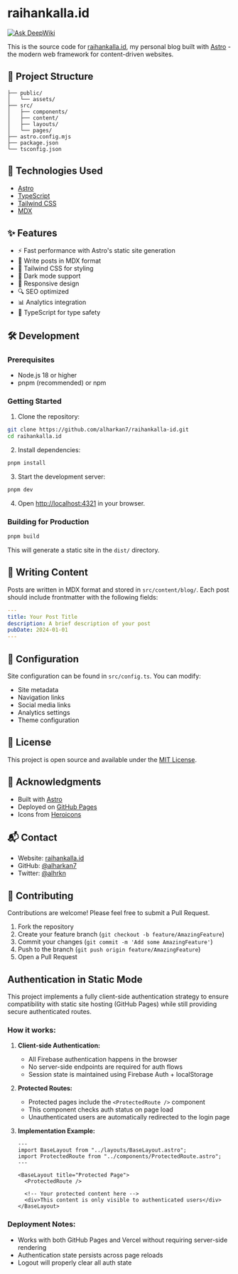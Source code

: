 # raihankalla.id
[![Ask DeepWiki](https://deepwiki.com/badge.svg)](https://deepwiki.com/alharkan7/alharkan7.github.io)

This is the source code for [raihankalla.id](https://www.raihankalla.id), my personal blog built with [Astro](https://astro.build) - the modern web framework for content-driven websites.

## 🚀 Project Structure

```
├── public/
│   └── assets/
├── src/
│   ├── components/
│   ├── content/
│   ├── layouts/
│   └── pages/
├── astro.config.mjs
├── package.json
└── tsconfig.json
```

## 🧞 Technologies Used

- [Astro](https://astro.build)
- [TypeScript](https://www.typescriptlang.org/)
- [Tailwind CSS](https://tailwindcss.com)
- [MDX](https://mdxjs.com)

## ✨ Features

- ⚡️ Fast performance with Astro's static site generation
- 📝 Write posts in MDX format
- 🎨 Tailwind CSS for styling
- 🌙 Dark mode support
- 📱 Responsive design
- 🔍 SEO optimized
- 📊 Analytics integration
- 🎯 TypeScript for type safety

## 🛠️ Development

### Prerequisites

- Node.js 18 or higher
- pnpm (recommended) or npm

### Getting Started

1. Clone the repository:
```bash
git clone https://github.com/alharkan7/raihankalla-id.git
cd raihankalla.id
```

2. Install dependencies:
```bash
pnpm install
```

3. Start the development server:
```bash
pnpm dev
```

4. Open [http://localhost:4321](http://localhost:4321) in your browser.

### Building for Production

```bash
pnpm build
```

This will generate a static site in the `dist/` directory.

## 📝 Writing Content

Posts are written in MDX format and stored in `src/content/blog/`. Each post should include frontmatter with the following fields:

```yaml
---
title: Your Post Title
description: A brief description of your post
pubDate: 2024-01-01
---
```

## 🔧 Configuration

Site configuration can be found in `src/config.ts`. You can modify:

- Site metadata
- Navigation links
- Social media links
- Analytics settings
- Theme configuration

## 📄 License

This project is open source and available under the [MIT License](LICENSE).

## 🙏 Acknowledgments

- Built with [Astro](https://astro.build)
- Deployed on [GitHub Pages](https://pages.github.com)
- Icons from [Heroicons](https://heroicons.com)

## 📬 Contact

- Website: [raihankalla.id](https://www.raihankalla.id)
- GitHub: [@alharkan7](https://github.com/alharkan7)
- Twitter: [@alhrkn](https://twitter.com/alhrkn)

## 🤝 Contributing

Contributions are welcome! Please feel free to submit a Pull Request.

1. Fork the repository
2. Create your feature branch (`git checkout -b feature/AmazingFeature`)
3. Commit your changes (`git commit -m 'Add some AmazingFeature'`)
4. Push to the branch (`git push origin feature/AmazingFeature`)
5. Open a Pull Request

## Authentication in Static Mode

This project implements a fully client-side authentication strategy to ensure compatibility with static site hosting (GitHub Pages) while still providing secure authenticated routes.

### How it works:

1. **Client-side Authentication:**
   - All Firebase authentication happens in the browser
   - No server-side endpoints are required for auth flows
   - Session state is maintained using Firebase Auth + localStorage 

2. **Protected Routes:**
   - Protected pages include the `<ProtectedRoute />` component
   - This component checks auth status on page load
   - Unauthenticated users are automatically redirected to the login page

3. **Implementation Example:**
   ```astro
   ---
   import BaseLayout from "../layouts/BaseLayout.astro";
   import ProtectedRoute from "../components/ProtectedRoute.astro";
   ---

   <BaseLayout title="Protected Page">
     <ProtectedRoute />
     
     <!-- Your protected content here -->
     <div>This content is only visible to authenticated users</div>
   </BaseLayout>
   ```

### Deployment Notes:

- Works with both GitHub Pages and Vercel without requiring server-side rendering
- Authentication state persists across page reloads
- Logout will properly clear all auth state
